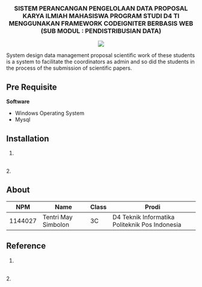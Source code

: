 <h3 align="center">SISTEM PERANCANGAN PENGELOLAAN DATA PROPOSAL KARYA ILMIAH MAHASISWA PROGRAM STUDI D4 TI MENGGUNAKAN FRAMEWORK CODEIGNITER BERBASIS WEB </i> <br> (SUB MODUL : PENDISTRIBUSIAN DATA)</h3>
<p align="center">
  <img src="./img/proposal/logo.png">
</p>
System design data management proposal scientific work of these students is a system to facilitate the coordinators as admin and so did the students in the process of the submission of scientific papers.

## Pre Requisite
**Software**
* Windows Operating System
* Mysql

## Installation
1.
<br>
2.

## About

NPM| Name| Class | Prodi
------------ | ------------- | ------------- | -------------
1144027| Tentri May Simbolon| 3C| D4 Teknik Informatika Politeknik Pos Indonesia

## Reference
1.
<br>
2.